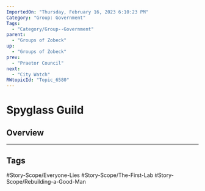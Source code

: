 ```yaml
---
ImportedOn: "Thursday, February 16, 2023 6:10:23 PM"
Category: "Group: Government"
Tags:
  - "Category/Group--Government"
parent:
  - "Groups of Zobeck"
up:
  - "Groups of Zobeck"
prev:
  - "Praetor Council"
next:
  - "City Watch"
RWtopicId: "Topic_6580"
---
```

# Spyglass Guild
## Overview

---
## Tags
#Story-Scope/Everyone-Lies #Story-Scope/The-First-Lab #Story-Scope/Rebuilding-a-Good-Man

